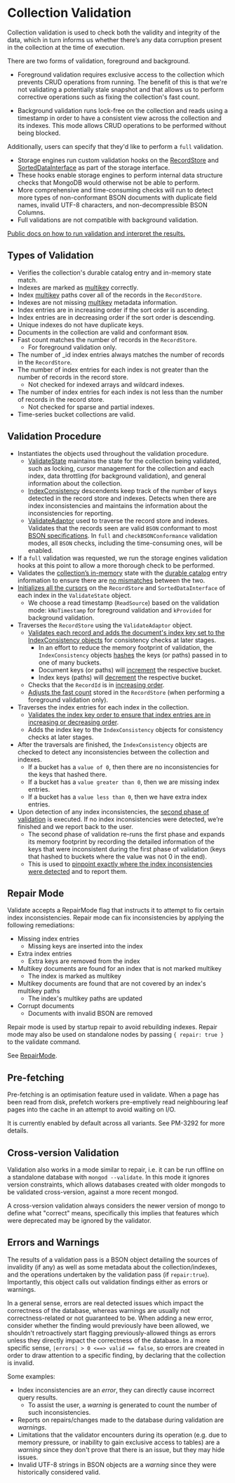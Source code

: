 # Collection Validation

Collection validation is used to check both the validity and integrity of the data, which in turn
informs us whether there’s any data corruption present in the collection at the time of execution.

There are two forms of validation, foreground and background.

- Foreground validation requires exclusive access to the collection which prevents CRUD operations
  from running. The benefit of this is that we're not validating a potentially stale snapshot and that
  allows us to perform corrective operations such as fixing the collection's fast count.

- Background validation runs lock-free on the collection and reads using a timestamp in
  order to have a consistent view across the collection and its indexes. This mode allows CRUD
  operations to be performed without being blocked.

Additionally, users can specify that they'd like to perform a `full` validation.

- Storage engines run custom validation hooks on the
  [RecordStore](https://github.com/mongodb/mongo/blob/r4.5.0/src/mongo/db/storage/record_store.h#L445-L451)
  and
  [SortedDataInterface](https://github.com/mongodb/mongo/blob/r4.5.0/src/mongo/db/storage/sorted_data_interface.h#L130-L135)
  as part of the storage interface.
- These hooks enable storage engines to perform internal data structure checks that MongoDB would
  otherwise not be able to perform.
- More comprehensive and time-consuming checks will run to detect more types of non-conformant BSON
  documents with duplicate field names, invalid UTF-8 characters, and non-decompressible BSON
  Columns.
- Full validations are not compatible with background validation.

[Public docs on how to run validation and interpret the results.](https://docs.mongodb.com/manual/reference/command/validate/)

## Types of Validation

- Verifies the collection's durable catalog entry and in-memory state match.
- Indexes are marked as [multikey](#multikey-indexes) correctly.
- Index [multikey](#multikey-indexes) paths cover all of the records in the `RecordStore`.
- Indexes are not missing [multikey](#multikey-indexes) metadata information.
- Index entries are in increasing order if the sort order is ascending.
- Index entries are in decreasing order if the sort order is descending.
- Unique indexes do not have duplicate keys.
- Documents in the collection are valid and conformant `BSON`.
- Fast count matches the number of records in the `RecordStore`.
  - For foreground validation only.
- The number of \_id index entries always matches the number of records in the `RecordStore`.
- The number of index entries for each index is not greater than the number of records in the record
  store.
  - Not checked for indexed arrays and wildcard indexes.
- The number of index entries for each index is not less than the number of records in the record
  store.
  - Not checked for sparse and partial indexes.
- Time-series bucket collections are valid.

## Validation Procedure

- Instantiates the objects used throughout the validation procedure.
  - [ValidateState](https://github.com/mongodb/mongo/blob/r4.5.0/src/mongo/db/catalog/validate_state.h)
    maintains the state for the collection being validated, such as locking, cursor management
    for the collection and each index, data throttling (for background validation), and general
    information about the collection.
  - [IndexConsistency](https://github.com/mongodb/mongo/blob/r4.5.0/src/mongo/db/catalog/index_consistency.h)
    descendents keep track of the number of keys detected in the record store and indexes. Detects when there
    are index inconsistencies and maintains the information about the inconsistencies for
    reporting.
  - [ValidateAdaptor](https://github.com/mongodb/mongo/blob/r4.5.0/src/mongo/db/catalog/validate_adaptor.h)
    used to traverse the record store and indexes. Validates that the records seen are valid
    `BSON` conformant to most [BSON specifications](https://bsonspec.org/spec.html). In `full`
    and `checkBSONConformance` validation modes, all `BSON` checks, including the time-consuming
    ones, will be enabled.
- If a `full` validation was requested, we run the storage engines validation hooks at this point to
  allow a more thorough check to be performed.
- Validates the [collection’s in-memory](https://github.com/mongodb/mongo/blob/r4.5.0/src/mongo/db/catalog/collection.h)
  state with the [durable catalog](https://github.com/mongodb/mongo/blob/r4.5.0/src/mongo/db/storage/durable_catalog.h#L242-L243)
  entry information to ensure there are [no mismatches](https://github.com/mongodb/mongo/blob/r4.5.0/src/mongo/db/catalog/collection_validation.cpp#L363-L425)
  between the two.
- [Initializes all the cursors](https://github.com/mongodb/mongo/blob/07765dda62d4709cddc9506ea378c0d711791b57/src/mongo/db/catalog/validate_state.cpp#L144-L205)
  on the `RecordStore` and `SortedDataInterface` of each index in the `ValidateState` object.
  - We choose a read timestamp (`ReadSource`) based on the validation mode: `kNoTimestamp`
    for foreground validation and `kProvided` for background validation.
- Traverses the `RecordStore` using the `ValidateAdaptor` object.
  - [Validates each record and adds the document's index key set to the IndexConsistency objects](https://github.com/mongodb/mongo/blob/r4.5.0/src/mongo/db/catalog/validate_adaptor.cpp#L61-L140)
    for consistency checks at later stages.
    - In an effort to reduce the memory footprint of validation, the `IndexConsistency` objects
      [hashes](https://github.com/mongodb/mongo/blob/r4.5.0/src/mongo/db/catalog/index_consistency.cpp#L307-L309)
      the keys (or paths) passed in to one of many buckets.
    - Document keys (or paths) will
      [increment](https://github.com/mongodb/mongo/blob/r4.5.0/src/mongo/db/catalog/index_consistency.cpp#L204-L214)
      the respective bucket.
    - Index keys (paths) will
      [decrement](https://github.com/mongodb/mongo/blob/r4.5.0/src/mongo/db/catalog/index_consistency.cpp#L239-L248)
      the respective bucket.
  - Checks that the `RecordId` is in [increasing order](https://github.com/mongodb/mongo/blob/r4.5.0/src/mongo/db/catalog/validate_adaptor.cpp#L305-L308).
  - [Adjusts the fast count](https://github.com/mongodb/mongo/blob/r4.5.0/src/mongo/db/catalog/validate_adaptor.cpp#L348-L353)
    stored in the `RecordStore` (when performing a foreground validation only).
- Traverses the index entries for each index in the collection.
  - [Validates the index key order to ensure that index entries are in increasing or decreasing order](https://github.com/mongodb/mongo/blob/r4.5.0/src/mongo/db/catalog/validate_adaptor.cpp#L144-L188).
  - Adds the index key to the `IndexConsistency` objects for consistency checks at later stages.
- After the traversals are finished, the `IndexConsistency` objects are checked to detect any
  inconsistencies between the collection and indexes.
  - If a bucket has a `value of 0`, then there are no inconsistencies for the keys that hashed
    there.
  - If a bucket has a `value greater than 0`, then we are missing index entries.
  - If a bucket has a `value less than 0`, then we have extra index entries.
- Upon detection of any index inconsistencies, the [second phase of validation](https://github.com/mongodb/mongo/blob/r4.5.0/src/mongo/db/catalog/collection_validation.cpp#L186-L240)
  is executed. If no index inconsistencies were detected, we’re finished and we report back to the
  user.
  - The second phase of validation re-runs the first phase and expands its memory footprint by
    recording the detailed information of the keys that were inconsistent during the first phase
    of validation (keys that hashed to buckets where the value was not 0 in the end).
  - This is used to [pinpoint exactly where the index inconsistencies were detected](https://github.com/mongodb/mongo/blob/r4.5.0/src/mongo/db/catalog/index_consistency.cpp#L109-L202)
    and to report them.

## Repair Mode

Validate accepts a RepairMode flag that instructs it to attempt to fix certain index
inconsistencies. Repair mode can fix inconsistencies by applying the following remediations:

- Missing index entries
  - Missing keys are inserted into the index
- Extra index entries
  - Extra keys are removed from the index
- Multikey documents are found for an index that is not marked multikey
  - The index is marked as multikey
- Multikey documents are found that are not covered by an index's multikey paths
  - The index's multikey paths are updated
- Corrupt documents
  - Documents with invalid BSON are removed

Repair mode is used by startup repair to avoid rebuilding indexes. Repair mode may also be used on
standalone nodes by passing `{ repair: true }` to the validate command.

See [RepairMode](https://github.com/mongodb/mongo/blob/4406491b2b137984c2583db98068b7d18ea32171/src/mongo/db/catalog/collection_validation.h#L71).

## Pre-fetching

Pre-fetching is an optimisation feature used in validate. When a page has been read from disk, prefetch workers pre-emptively
read neighbouring leaf pages into the cache in an attempt to avoid waiting on I/O.

It is currently enabled by default across all variants. See PM-3292 for more details.

## Cross-version Validation

Validation also works in a mode similar to repair, i.e. it can be run offline on a standalone
database with `mongod --validate`. In this mode it ignores version constraints, which allows
databases created with older mongods to be validated cross-version, against a more recent mongod.

A cross-version validation always considers the newer version of mongo to define what "correct"
means, specifically this implies that features which were deprecated may be ignored by the
validator.

## Errors and Warnings

The results of a validation pass is a BSON object detailing the sources of invalidity (if any) as
well as some metadata about the collection/indexes, and the operations undertaken by the validation
pass (if `repair:true`). Importantly, this object calls out validation findings either as errors or
warnings.

In a general sense, errors are real detected issues which impact the correctness of the database,
whereas warnings are usually not correctness-related or not guaranteed to be. When adding a new
error, consider whether the finding would previously have been allowed, we shouldn't retroactively
start flagging previously-allowed things as errors unless they directly impact the correctness of
the database. In a more specific sense, `|errors| > 0 <==> valid == false`, so errors are created
in order to draw attention to a specific finding, by declaring that the collection is invalid.

Some examples:

- Index inconsistencies are an _error_, they can directly cause incorrect query results.
  - To assist the user, a _warning_ is generated to count the number of such inconsistencies.
- Reports on repairs/changes made to the database during validation are _warnings_.
- Limitations that the validator encounters during its operation (e.g. due to memory pressure, or
  inability to gain exclusive access to tables) are a _warning_ since they don't prove that there
  is an issue, but they may hide issues.
- Invalid UTF-8 strings in BSON objects are a _warning_ since they were historically considered
  valid.
